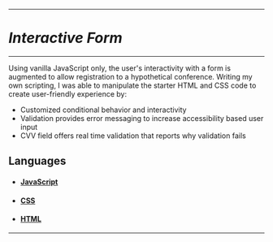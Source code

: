 ------

# *Interactive Form*

------



Using vanilla JavaScript only, the user's interactivity with a form is augmented to allow registration to a hypothetical conference.  Writing my own scripting, I was able to manipulate the starter HTML and CSS code to create user-friendly experience by:



- Customized conditional behavior and interactivity
- Validation provides error messaging to increase accessibility based user input
- CVV field offers real time validation that reports why validation fails



## Languages

- #### [JavaScript](https://developer.mozilla.org/en-US/docs/Web/JavaScript)

- #### [CSS](https://developer.mozilla.org/en-US/docs/Web/CSS)

- #### [HTML](https://developer.mozilla.org/en-US/docs/Web/HTML)

------

